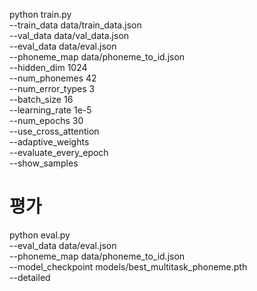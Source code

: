 python train.py \
  --train_data data/train_data.json \
  --val_data data/val_data.json \
  --eval_data data/eval.json \
  --phoneme_map data/phoneme_to_id.json \
  --hidden_dim 1024 \
  --num_phonemes 42 \
  --num_error_types 3 \
  --batch_size 16 \
  --learning_rate 1e-5 \
  --num_epochs 30 \
  --use_cross_attention \
  --adaptive_weights \
  --evaluate_every_epoch \
  --show_samples

# 평가
python eval.py \
  --eval_data data/eval.json \
  --phoneme_map data/phoneme_to_id.json \
  --model_checkpoint models/best_multitask_phoneme.pth \
  --detailed